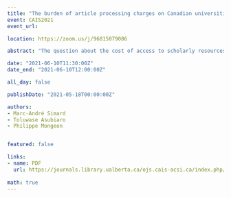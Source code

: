 ```yaml
---
title: "The burden of article processing charges on Canadian universities"
event: CAIS2021
event_url:

location: https://zoom.us/j/96815079086

abstract: "The question about the cost of access to scholarly resources is usually answered by focusing on subscription cost. This study highlights the article processing charges (APCs) paid by Canada’s research institution as an additional scholarly resource. Unpaywall database was queried with the DOIs of CARL member universities’ publication indexed in the Web of Science. We find that while Open Access should in principle reduce the cost of access to scholarly literature, we are rather in a situation where both the cost of access and the cost of publishing are increasing simultaneously."

date: "2021-06-10T11:30:00Z"
date_end: "2021-06-10T12:00:00Z"

all_day: false

publishDate: "2021-05-18T00:00:00Z"

authors:
- Marc-André Simard
- Toluwase Asubiaro
- Philippe Mongeon


featured: false

links:
- name: PDF
  url: https://journals.library.ualberta.ca/ojs.cais-acsi.ca/index.php/cais-asci/article/view/1224/1026
  
math: true
---
```

